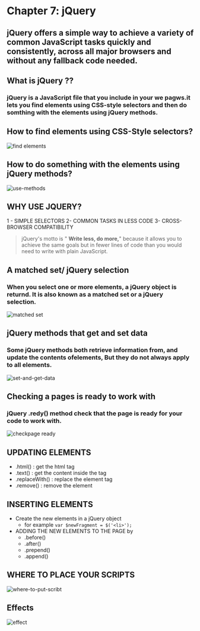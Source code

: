 # Chapter 7: jQuery

## jQuery offers a simple way to achieve a variety of common JavaScript tasks quickly and consistently, across all major browsers and without any fallback code needed.

## What is jQuery ??

### jQuery is a JavaScript file that you include in your we pagws.it lets you find elements using CSS-style selectors and then do somthing with the elements using jQuery methods.

## How to find elements using CSS-Style selectors?

![find elements](./img-lab01/find-elements.png)

## How to do something with the elements using jQuery methods?

![use-methods](./img-lab01/use-methods.png)

## WHY USE JQUERY?

1 - SIMPLE SELECTORS
2- COMMON TASKS IN LESS CODE
3- CROSS-BROWSER COMPATIBILITY

> jQuery's motto is " **Write less, do more,**" because it allows you to achieve the same goals but in fewer lines of code than you would need to write with plain JavaScript.

## A matched set/ jQuery selection

### When you select one or more elements, a jQuery object is returnd. It is also known as a matched set or a jQuery selection.

![matched set](./img-lab01/matched-set.png)

## jQuery methods that get and set data

### Some jQuery methods both retrieve information from, and update the contents ofelements, But they do not always apply to all elements.

![set-and-get-data](./img-lab01/set-and-get-data.png)

## Checking a pages is ready to work with

### jQuery .redy() method check that the page is ready for your code to work with.

![checkpage ready](./img-lab01/checkpage-ready.png)

## UPDATING ELEMENTS

- .html() : get the html tag
- .text() : get the content inside the tag
- .replaceWith() : replace the element tag
- .remove() : remove the element

## INSERTING ELEMENTS

- Create the new elements in a jQuery object
  - for example `var $newFragment = $('<li>');`
- ADDING THE NEW ELEMENTS TO THE PAGE by
  - .before()
  - .after()
  - .prepend()
  - .append()

## WHERE TO PLACE YOUR SCRIPTS

![where-to-put-scribt](./img-lab01/where-to-put-scribt.png)

## Effects

![effect](./img-lab01/effect.png)

